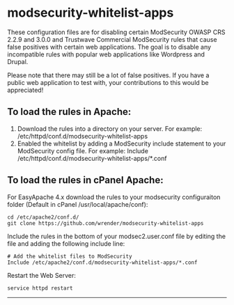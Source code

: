 # modsecurity-whitelist-apps

These configuration files are for disabling certain ModSecurity OWASP CRS 2.2.9 and 3.0.0 and Trustwave Commercial ModSecurity rules that cause false positives with certain web applications. The goal is to disable any incompatible rules with popular web applications like Wordpress and Drupal.

Please note that there may still be a lot of false positives. If you have a public web application to test with, your contributions to this would be appreciated!

<h2>To load the rules in Apache:</h2>

1. Download the rules into a directory on your server. For example: /etc/httpd/conf.d/modsecurity-whitelist-apps
2. Enabled the whitelist by adding a ModSecurity include statement to your ModSecurity config file. For example: Include /etc/httpd/conf.d/modsecurity-whitelist-apps/*.conf

<h2>To load the rules in cPanel Apache:</h2>

For EasyApache 4.x download the rules to your modsecurity configuraiton folder (Default in cPanel /usr/local/apache/conf):
```text
cd /etc/apache2/conf.d/
git clone https://github.com/wrender/modsecurity-whitelist-apps
```

Include the rules in the bottom of your modsec2.user.conf file by editing the file and adding the following include line:
``` text
# Add the whitelist files to ModSecurity
Include /etc/apache2/conf.d/modsecurity-whitelist-apps/*.conf
```


Restart the Web Server:
``` text
service httpd restart
```

---------------------------------


